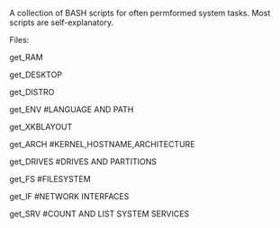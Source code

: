 A collection of BASH scripts for often permformed system tasks. Most scripts are self-explanatory.

Files:

get_RAM

get_DESKTOP

get_DISTRO

get_ENV #LANGUAGE AND PATH

get_XKBLAYOUT

get_ARCH #KERNEL,HOSTNAME,ARCHITECTURE

get_DRIVES #DRIVES AND PARTITIONS

get_FS #FILESYSTEM

get_IF #NETWORK INTERFACES

get_SRV #COUNT AND LIST SYSTEM SERVICES
